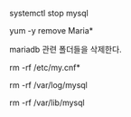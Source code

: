 systemctl   stop  mysql



yum -y  remove Maria*

 

mariadb 관련 폴더들을 삭제한다.

 

rm -rf /etc/my.cnf*

rm -rf /var/log/mysql  

rm -rf /var/lib/mysql 